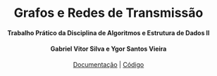 
<div align="justify">

<div align="center">

# Grafos e Redes de Transmissão

#### Trabalho Prático da Disciplina de Algoritmos e Estrutura de Dados II

#### Gabriel Vitor Silva e Ygor Santos Vieira 
[Documentação]([https://GVS22.github.io/grafos-e-redes-de-transmissao/](https://diegohat.github.io/grafos-e-redes-de-transmissao/)) | [Código](https://github.com/GVS22/grafos-e-redes-de-transmissao/blob/main/transmissao.ipynb)

</div>


